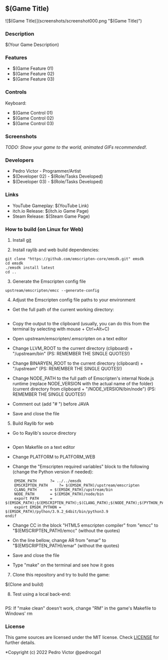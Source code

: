 ## $(Game Title)

![$(Game Title)](screenshots/screenshot000.png "$(Game Title)")

### Description

$(Your Game Description)

### Features

 - $(Game Feature 01)
 - $(Game Feature 02)
 - $(Game Feature 03)

### Controls

Keyboard:
 - $(Game Control 01)
 - $(Game Control 02)
 - $(Game Control 03)

### Screenshots

_TODO: Show your game to the world, animated GIFs recommended!._

### Developers

 - Pedro Victor - Programmer/Artist
 - $(Developer 02) - $(Role/Tasks Developed)
 - $(Developer 03) - $(Role/Tasks Developed)

### Links

 - YouTube Gameplay: $(YouTube Link)
 - itch.io Release: $(itch.io Game Page)
 - Steam Release: $(Steam Game Page)

### How to build (on Linux for Web)

1) Install [git](https://git-scm.com/)

2) Install raylib and web build dependencies:

```git clone "https://github.com/raysan5/raylib.git" raylib
git clone "https://github.com/emscripten-core/emsdk.git" emsdk
cd emsdk
./emsdk install latest
cd ..
```

3) Generate the Emscripten config file

```cd emsdk
upstream/emscripten/emcc --generate-config
```

4) Adjust the Emscripten config file paths to your environment

- Get the full path of the current working directory:

```pwd
```

- Copy the output to the clipboard (usually, you can do this from the terminal by selecting with mouse + Ctrl+Alt+C)

- Open upstream/emscripten/.emscripten on a text editor

- Change LLVM_ROOT to the current directory (clipboard) + "/upstream/bin" (PS: REMEMBER THE SINGLE QUOTES!)

- Change BINARYEN_ROOT to the current directory (clipboard) + "/upstream" (PS: REMEMBER THE SINGLE QUOTES!)

- Change NODE_PATH to the full path of Emscripten's internal Node.js runtime (replace NODE_VERSION with the actual name of the folder) (current directory from clipboard + "/NODE_VERSION/bin/node") (PS: REMEMBER THE SINGLE QUOTES!)

- Comment out (add "# ") before JAVA

- Save and close the file

5) Build Raylib for web

- Go to Raylib's source directory

```cd ../raylib/src
```

- Open Makefile on a text editor

- Change PLATFORM to PLATFORM_WEB

- Change the "Emscripten required variables" block to the following (change the Python version if needed):

```ifeq ($(PLATFORM),PLATFORM_WEB)
	EMSDK_PATH		?= ../../emsdk
	EMSCRIPTEN_PATH		?= $(EMSDK_PATH)/upstream/emscripten
	CLANG_PATH		= $(EMSDK_PATH)/upstream/bin
	NODE_PATH		= $(EMSDK_PATH)/node/bin
	export PATH		= $(EMSDK_PATH);$(EMSCRIPTEN_PATH);$(CLANG_PATH);$(NODE_PATH);$(PYTHON_PATH):$$(PATH)
	export EMSDK_PYTHON	= $(EMSDK_PATH)/python/3.9.2_64bit/bin/python3.9
endif
```

- Change CC in the block "HTML5 emscripten compiler" from "emcc" to "$(EMSCRIPTEN_PATH)/emcc" (without the quotes)

- On the line bellow, change AR from "emar" to "$(EMSCRIPTEN_PATH)/emar" (without the quotes)

- Save and close the file

- Type "make" on the terminal and see how it goes

7) Clone this repository and try to build the game:

$(Clone and build)

8) Test using a local back-end:

```python -m http.server 8080 --directory ../out
```

PS: If "make clean" doesn't work, change "RM" in the game's Makefile to Windows' rm

### License

This game sources are licensed under the MIT license. Check [LICENSE](LICENSE) for further details.

*Copyright (c) 2022 Pedro Victor @pedrocga1
